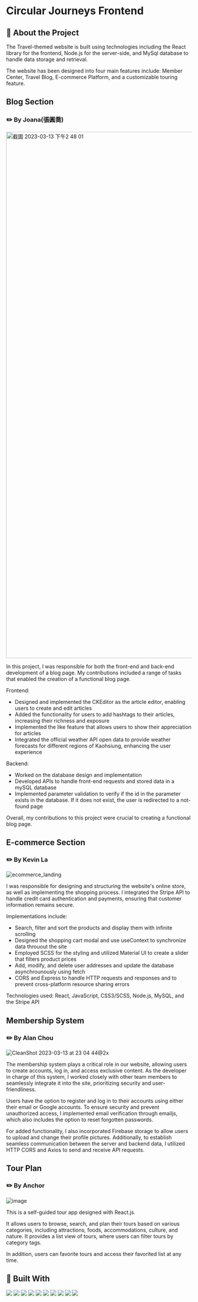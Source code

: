 # Circular Journeys Frontend

## :star2: About the Project

The Travel-themed website is built using technologies including the React library for the frontend, Node.js for the server-side, and MySql database to handle data storage and retrieval.

The website has been designed into four main features include: Member Center, Travel Blog, E-commerce Platform, and a customizable touring feature.

## Blog Section 
### ✏️  By Joana(張圓喬)

<img width="1426" alt="截圖 2023-03-13 下午2 48 01" src="https://user-images.githubusercontent.com/117150342/224627842-1e0b39e8-dd01-4931-955a-369509916a95.png">

In this project, I was responsible for both the front-end and back-end development of a blog page. My contributions included a range of tasks that enabled the creation of a functional blog page.

Frontend:
- Designed and implemented the CKEditor as the article editor, enabling users to create and edit articles
- Added the functionality for users to add hashtags to their articles, increasing their richness and exposure
- Implemented the like feature that allows users to show their appreciation for articles
- Integrated the official weather API open data to provide weather forecasts for different regions of Kaohsiung, enhancing the user experience

Backend:
- Worked on the database design and implementation
- Developed APIs to handle front-end requests and stored data in a mySQL database
- Implemented parameter validation to verify if the id in the parameter exists in the database. If it does not exist, the user is redirected to a not-found page

Overall, my contributions to this project were crucial to creating a functional blog page.

## E-commerce Section 
### ✏️  By Kevin La

![ecommerce_landing](https://user-images.githubusercontent.com/46846552/224605597-408d2e53-f0fd-4526-8357-97cb061915da.JPG)

I was responsible for designing and structuring the website's online store, as well as implementing the shopping process. I integrated the Stripe API to handle credit card authentication and payments, ensuring that customer information remains secure.

Implementations include:
- Search, filter and sort the products and display them with infinite scrolling 
- Designed the shopping cart modal and use useContext to synchronize data throuout the site
- Employed SCSS for the styling and utilized Material UI to create a slider that filters product prices
- Add, modify, and delete user addresses and update the database asynchrounously using fetch
- CORS and Express to handle HTTP requests and responses and to prevent cross-platform resource sharing errors

Technologies used: React, JavaScript, CSS3/SCSS, Node.js, MySQL, and the Stripe API

## Membership System
### ✏️ By Alan Chou

![CleanShot 2023-03-13 at 23 04 44@2x](https://user-images.githubusercontent.com/99056343/224742330-5e95c293-91e4-446c-b6d4-40f3b7a578c1.png)

The membership system plays a critical role in our website, allowing users to create accounts, log in, and access exclusive content. As the developer in charge of this system, I worked closely with other team members to seamlessly integrate it into the site, prioritizing security and user-friendliness.

Users have the option to register and log in to their accounts using either their email or Google accounts. To ensure security and prevent unauthorized access, I implemented email verification through emailjs, which also includes the option to reset forgotten passwords.

For added functionality, I also incorporated Firebase storage to allow users to upload and change their profile pictures. Additionally, to establish seamless communication between the server and backend data, I utilized HTTP CORS and Axios to send and receive API requests.


## Tour Plan
### ✏️ By Anchor
![image](https://github.com/joanacircle/circular-journeys-frontend/assets/117142464/f97bccc7-1dce-459d-b263-b5d02e8b5d41)

This is a self-guided tour app designed with React.js. 

It allows users to browse, search, and plan their tours based on various categories, including attractions, foods, accommodations, culture, and nature. 
It provides a list view of tours, where users can filter tours by category tags. 

In addition, users can favorite tours and access their favorited list at any time.




## 🔨 Built With

<p align="left"> 
  <img src="https://img.shields.io/badge/React-20232A?style=for-the-badge&logo=react&logoColor=61DAFB">
  <img src="https://img.shields.io/badge/React_Router-CA4245?style=for-the-badge&logo=react-router&logoColor=white"> 
  <img src="https://img.shields.io/badge/Sass-CC6699?style=for-the-badge&logo=sass&logoColor=white"> 
  <img src="https://img.shields.io/badge/Tailwind_CSS-38B2AC?style=for-the-badge&logo=tailwind-css&logoColor=white"> 
  <img src="https://img.shields.io/badge/Bootstrap-563D7C?style=for-the-badge&logo=bootstrap&logoColor=white"> 
  <img src="https://img.shields.io/badge/Express.js-000000?style=for-the-badge&logo=express&logoColor=white"> 
  <img src="https://img.shields.io/badge/Node.js-339933?style=for-the-badge&logo=nodedotjs&logoColor=white"> 
  <img src="https://img.shields.io/badge/MySQL-005C84?style=for-the-badge&logo=mysql&logoColor=white"> 
  <img src="https://img.shields.io/badge/Yarn-2C8EBB?style=for-the-badge&logo=yarn&logoColor=white"> 
  <img src="https://img.shields.io/badge/firebase-ffca28?style=for-the-badge&logo=firebase&logoColor=black"> 
</p>
